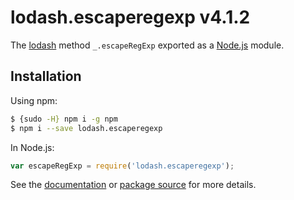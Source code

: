 # lodash.escaperegexp v4.1.2

The [lodash](https://lodash.com/) method `_.escapeRegExp` exported as a [Node.js](https://nodejs.org/) module.

## Installation

Using npm:

```bash
$ {sudo -H} npm i -g npm
$ npm i --save lodash.escaperegexp
```

In Node.js:

```js
var escapeRegExp = require('lodash.escaperegexp');
```

See the [documentation](https://lodash.com/docs#escapeRegExp)
or [package source](https://github.com/lodash/lodash/blob/4.1.2-npm-packages/lodash.escaperegexp) for more details.
